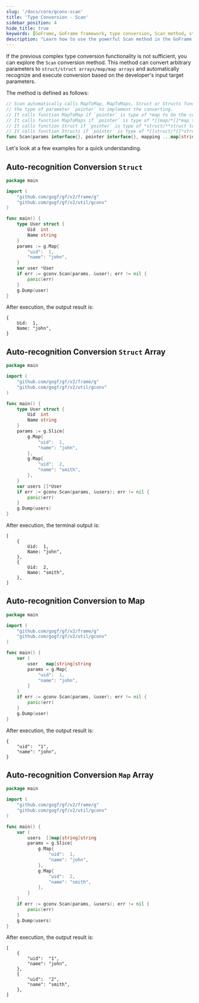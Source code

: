 ```yaml
---
slug: '/docs/core/gconv-scan'
title: 'Type Conversion - Scan'
sidebar_position: 4
hide_title: true
keywords: [GoFrame, GoFrame framework, type conversion, Scan method, struct conversion, map conversion, Go language, auto recognition, parameter conversion, programming example]
description: "Learn how to use the powerful Scan method in the GoFrame framework to automatically convert arbitrary parameters into structs, struct arrays, maps, and map arrays. This article introduces the definition of the Scan method and its application in the Go language, providing multiple programming examples to help quickly understand and master this function, offering developers an efficient and convenient type conversion solution."
---
```


If the previous complex type conversion functionality is not sufficient, you can explore the `Scan` conversion method. This method can convert arbitrary parameters to `struct/struct arrays/map/map arrays` and automatically recognize and execute conversion based on the developer's input target parameters.

The method is defined as follows:

```go
// Scan automatically calls MapToMap, MapToMaps, Struct or Structs function according to
// the type of parameter `pointer` to implement the converting.
// It calls function MapToMap if `pointer` is type of *map to do the converting.
// It calls function MapToMaps if `pointer` is type of *[]map/*[]*map to do the converting.
// It calls function Struct if `pointer` is type of *struct/**struct to do the converting.
// It calls function Structs if `pointer` is type of *[]struct/*[]*struct to do the converting.
func Scan(params interface{}, pointer interface{}, mapping ...map[string]string) (err error)
```

Let's look at a few examples for a quick understanding.

## Auto-recognition Conversion `Struct`

```go
package main

import (
    "github.com/gogf/gf/v2/frame/g"
    "github.com/gogf/gf/v2/util/gconv"
)

func main() {
    type User struct {
        Uid  int
        Name string
    }
    params := g.Map{
        "uid":  1,
        "name": "john",
    }
    var user *User
    if err := gconv.Scan(params, &user); err != nil {
        panic(err)
    }
    g.Dump(user)
}
```

After execution, the output result is:

```
{
    Uid:  1,
    Name: "john",
}
```

## Auto-recognition Conversion `Struct` Array

```go
package main

import (
    "github.com/gogf/gf/v2/frame/g"
    "github.com/gogf/gf/v2/util/gconv"
)

func main() {
    type User struct {
        Uid  int
        Name string
    }
    params := g.Slice{
        g.Map{
            "uid":  1,
            "name": "john",
        },
        g.Map{
            "uid":  2,
            "name": "smith",
        },
    }
    var users []*User
    if err := gconv.Scan(params, &users); err != nil {
        panic(err)
    }
    g.Dump(users)
}
```

After execution, the terminal output is:

```
[
    {
        Uid:  1,
        Name: "john",
    },
    {
        Uid:  2,
        Name: "smith",
    },
]
```

## Auto-recognition Conversion to Map

```go
package main

import (
    "github.com/gogf/gf/v2/frame/g"
    "github.com/gogf/gf/v2/util/gconv"
)

func main() {
    var (
        user   map[string]string
        params = g.Map{
            "uid":  1,
            "name": "john",
        }
    )
    if err := gconv.Scan(params, &user); err != nil {
        panic(err)
    }
    g.Dump(user)
}
```

After execution, the output result is:

```
{
    "uid":  "1",
    "name": "john",
}
```

## Auto-recognition Conversion `Map` Array

```go
package main

import (
    "github.com/gogf/gf/v2/frame/g"
    "github.com/gogf/gf/v2/util/gconv"
)

func main() {
    var (
        users  []map[string]string
        params = g.Slice{
            g.Map{
                "uid":  1,
                "name": "john",
            },
            g.Map{
                "uid":  2,
                "name": "smith",
            },
        }
    )
    if err := gconv.Scan(params, &users); err != nil {
        panic(err)
    }
    g.Dump(users)
}
```

After execution, the output result is:

```
[
    {
        "uid":  "1",
        "name": "john",
    },
    {
        "uid":  "2",
        "name": "smith",
    },
]
```